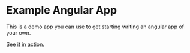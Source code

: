 Example Angular App
===================

This is a demo app you can use to get starting writing an angular app of your own.

[See it in action.](https://dickeyxxx.github.io/angular-boilerplate)

